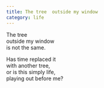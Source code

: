 ```yaml
---
title: The tree  outside my window
category: life
---
```


The tree   
outside my window  
is not the same.  
  
Has time replaced it  
with another tree,  
or is this simply life,  
playing out before me?  
